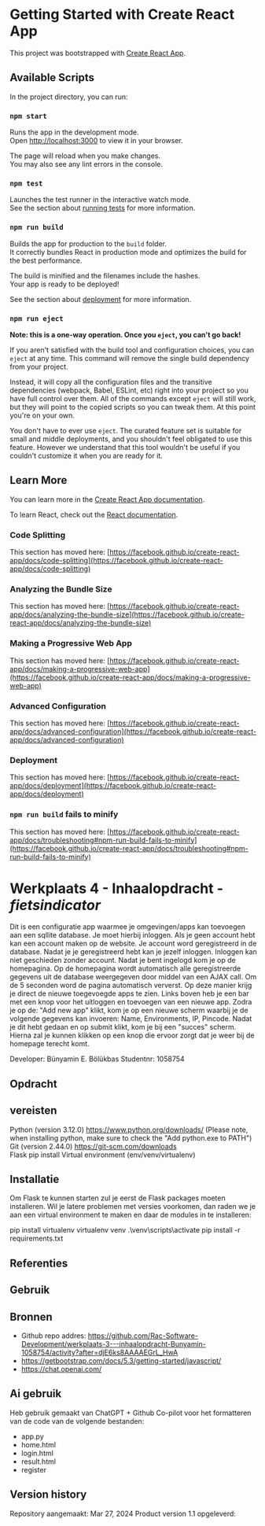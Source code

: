 # Getting Started with Create React App

This project was bootstrapped with [Create React App](https://github.com/facebook/create-react-app).

## Available Scripts

In the project directory, you can run:

### `npm start`

Runs the app in the development mode.\
Open [http://localhost:3000](http://localhost:3000) to view it in your browser.

The page will reload when you make changes.\
You may also see any lint errors in the console.

### `npm test`

Launches the test runner in the interactive watch mode.\
See the section about [running tests](https://facebook.github.io/create-react-app/docs/running-tests) for more information.

### `npm run build`

Builds the app for production to the `build` folder.\
It correctly bundles React in production mode and optimizes the build for the best performance.

The build is minified and the filenames include the hashes.\
Your app is ready to be deployed!

See the section about [deployment](https://facebook.github.io/create-react-app/docs/deployment) for more information.

### `npm run eject`

**Note: this is a one-way operation. Once you `eject`, you can't go back!**

If you aren't satisfied with the build tool and configuration choices, you can `eject` at any time. This command will remove the single build dependency from your project.

Instead, it will copy all the configuration files and the transitive dependencies (webpack, Babel, ESLint, etc) right into your project so you have full control over them. All of the commands except `eject` will still work, but they will point to the copied scripts so you can tweak them. At this point you're on your own.

You don't have to ever use `eject`. The curated feature set is suitable for small and middle deployments, and you shouldn't feel obligated to use this feature. However we understand that this tool wouldn't be useful if you couldn't customize it when you are ready for it.

## Learn More

You can learn more in the [Create React App documentation](https://facebook.github.io/create-react-app/docs/getting-started).

To learn React, check out the [React documentation](https://reactjs.org/).

### Code Splitting

This section has moved here: [https://facebook.github.io/create-react-app/docs/code-splitting](https://facebook.github.io/create-react-app/docs/code-splitting)

### Analyzing the Bundle Size

This section has moved here: [https://facebook.github.io/create-react-app/docs/analyzing-the-bundle-size](https://facebook.github.io/create-react-app/docs/analyzing-the-bundle-size)

### Making a Progressive Web App

This section has moved here: [https://facebook.github.io/create-react-app/docs/making-a-progressive-web-app](https://facebook.github.io/create-react-app/docs/making-a-progressive-web-app)

### Advanced Configuration

This section has moved here: [https://facebook.github.io/create-react-app/docs/advanced-configuration](https://facebook.github.io/create-react-app/docs/advanced-configuration)

### Deployment

This section has moved here: [https://facebook.github.io/create-react-app/docs/deployment](https://facebook.github.io/create-react-app/docs/deployment)

### `npm run build` fails to minify

This section has moved here: [https://facebook.github.io/create-react-app/docs/troubleshooting#npm-run-build-fails-to-minify](https://facebook.github.io/create-react-app/docs/troubleshooting#npm-run-build-fails-to-minify)


# Werkplaats 4 - Inhaalopdracht - _fietsindicator_

Dit is een configuratie app waarmee je omgevingen/apps kan toevoegen aan een sqllite database. Je moet hierbij inloggen. Als je geen account hebt kan een account maken op de website. Je account word geregistreerd in de database. Nadat je je geregistreerd hebt kan je jezelf inloggen. Inloggen kan niet geschieden zonder account. Nadat je bent ingelogd kom je op de homepagina. Op de homepagina wordt automatisch alle geregistreerde gegevens uit de database weergegeven door middel van een AJAX call. Om de 5 seconden word de pagina automatisch ververst. Op deze manier krijg je direct de nieuwe toegevoegde apps te zien. Links boven heb je een bar met een knop voor het uitloggen en toevoegen van een nieuwe app. Zodra je op de: "Add new app" klikt, kom je op een nieuwe scherm waarbij je de volgende gegevens kan invoeren: Name, Environments, IP, Pincode. Nadat je dit hebt gedaan en op submit klikt, kom je bij een "succes" scherm. Hierna zal je kunnen klikken op een knop die ervoor zorgt dat je weer bij de homepage terecht komt. 

Developer: Bünyamin E. Bölükbas
Studentnr: 1058754

## Opdracht



## vereisten

Python (version 3.12.0) https://www.python.org/downloads/ (Please note, when installing python, make sure to check the "Add python.exe to PATH") </br>
Git (version 2.44.0) https://git-scm.com/downloads<br>
Flask pip install
Virtual environment (env/venv/virtualenv)

## Installatie

Om Flask te kunnen starten zul je eerst de Flask packages moeten installeren. Wil je latere problemen met versies voorkomen, dan raden we je aan een virtual environment te maken en daar de modules in te installeren:

pip install virtualenv
virtualenv venv
.\venv\scripts\activate
pip install -r requirements.txt

## Referenties



## Gebruik


## Bronnen

* Github repo addres: https://github.com/Rac-Software-Development/werkplaats-3---inhaalopdracht-Bunyamin-1058754/activity?after=djE6ks8AAAAEGrL_HwA
* https://getbootstrap.com/docs/5.3/getting-started/javascript/
* https://chat.openai.com/

## Ai gebruik

Heb gebruik gemaakt van ChatGPT + Github Co-pilot voor het formatteren van de code van de volgende bestanden:
- app.py
- home.html
- login.html
- result.html
- register


## Version history

Repository aangemaakt:  Mar 27, 2024
Product version 1.1 opgeleverd: 
